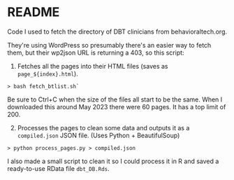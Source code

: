 # README

Code I used to fetch the directory of DBT clinicians from behavioraltech.org.

They're using WordPress so presumably there's an easier way to fetch them, but their wp2json URL is returning a 403, so this script:

1. Fetches all the pages into their HTML files (saves as `page_${index}.html`). 

```
> bash fetch_btlist.sh`
```

Be sure to Ctrl+C when the size of the files all start to be the same. When I downloaded this around May 2023 there were 60 pages. It has a top limit of 200.

2. Processes the pages to clean some data and outputs it as a `compiled.json` JSON file. (Uses Python + BeautifulSoup)

```
> python process_pages.py > compiled.json
```

I also made a small script to clean it so I could process it in R and saved a ready-to-use RData file `dbt_DB.Rds`.
